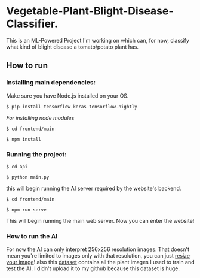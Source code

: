 # Vegetable-Plant-Blight-Disease-Classifier.
This is an ML-Powered Project I'm working on which can, for now, classify what kind of blight disease a tomato/potato plant has.

## How to run
### Installing main dependencies:

Make sure you have Node.js installed on your OS.

`$ pip install tensorflow keras tensorflow-nightly`

*For installing node modules*

`$ cd frontend/main`

`$ npm install`

### Running the project:

`$ cd api`

`$ python main.py`

this will begin running the AI server required by the website's backend.

`$ cd frontend/main`

`$ npm run serve`

This will begin running the main web server. Now you can enter the website!

### How to run the AI
For now the AI can only interpret 256x256 resolution images. That doesn't mean you're limited to images only with that resolution, you can just [resize your image](https://imageresizer.com/)! 
also this [dataset](https://www.kaggle.com/arjuntejaswi/plant-village) contains all the plant images I used to train and test the AI. I didn't upload it to my github because this dataset is huge.
